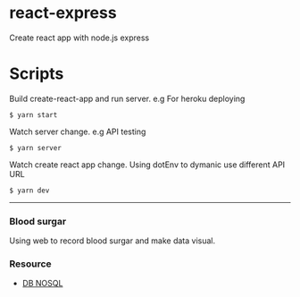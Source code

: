 # react-express

Create react app with node.js express

# Scripts

Build create-react-app and run server. e.g For heroku deploying

```
$ yarn start
```

Watch server change. e.g API testing

```
$ yarn server
```

Watch create react app change. Using dotEnv to dymanic use different API URL

```
$ yarn dev
```

---

### Blood surgar

Using web to record blood surgar and make data visual.

### Resource

* [DB NOSQL](http://www.runoob.com/mongodb/mongodb-tutorial.html)
